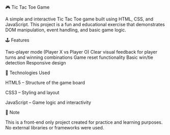 🎮 Tic Tac Toe Game

A simple and interactive Tic Tac Toe game built using HTML, CSS, and JavaScript. This project is a fun and educational exercise that demonstrates DOM manipulation, event handling, and basic game logic.



🕹️ Features

Two-player mode (Player X vs Player O)
Clear visual feedback for player turns and winning combinations
Game reset functionality
Basic win/tie detection
Responsive design



🚀 Technologies Used

HTML5 – Structure of the game board

CSS3 – Styling and layout

JavaScript – Game logic and interactivity



📌 Note

This is a front-end only project created for practice and learning purposes. No external libraries or frameworks were used.
